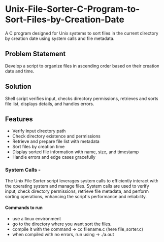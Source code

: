 # Unix-File-Sorter-C-Program-to-Sort-Files-by-Creation-Date
A C program designed for Unix systems to sort files in the current directory by creation date using system calls and file metadata.

## Problem Statement
Develop a script to organize files in ascending order based on their creation date and time.

## Solution
Shell script verifies input, checks directory permissions, retrieves and sorts file list, displays details, and handles errors.

## Features
- Verify input directory path
- Check directory existence and permissions
- Retrieve and prepare file list with metadata
- Sort files by creation time
- Display sorted file information with name, size, and timestamp
- Handle errors and edge cases gracefully
  
### System Calls -
The Unix File Sorter script leverages system calls to efficiently interact with the operating system and manage files. System calls are used to verify input, check directory permissions, retrieve file metadata, and perform sorting operations, enhancing the script's performance and reliability.

#### Commands to run 
- use a linux environment
- go to the directory where you want sort the files.
- compile it with the command -> cc filename.c (here file_sorter.c)
- when compiled with no errors, run using -> ./a.out

